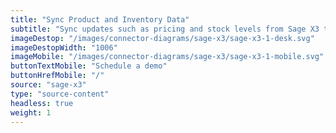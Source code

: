 ```yaml
---
title: "Sync Product and Inventory Data"
subtitle: "Sync updates such as pricing and stock levels from Sage X3 to your sales channel(s)."
imageDestop: "/images/connector-diagrams/sage-x3/sage-x3-1-desk.svg"
imageDestopWidth: "1006"
imageMobile: "/images/connector-diagrams/sage-x3/sage-x3-1-mobile.svg"
buttonTextMobile: "Schedule a demo"
buttonHrefMobile: "/"
source: "sage-x3"
type: "source-content"
headless: true
weight: 1
---
```

